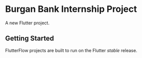 # Burgan Bank Internship Project

A new Flutter project.

## Getting Started

FlutterFlow projects are built to run on the Flutter _stable_ release.
